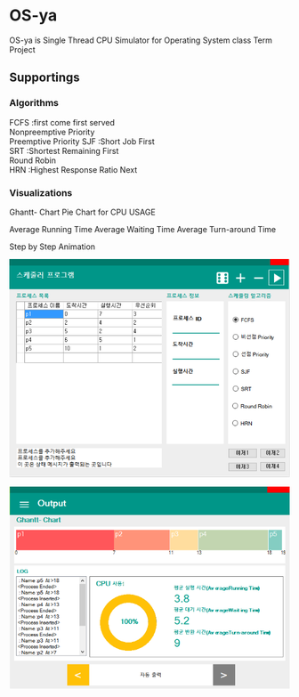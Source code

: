 # OS-ya

OS-ya is Single Thread CPU Simulator for Operating System class Term Project


## Supportings

### Algorithms

FCFS					:first come first served  
Nonpreemptive Priority  
Preemptive Priority
SJF						:Short Job First  
SRT 					:Shortest Remaining First  
Round Robin  
HRN						:Highest Response Ratio Next  
  
### Visualizations
Ghantt- Chart
Pie Chart for CPU USAGE

Average Running Time
Average Waiting Time
Average Turn-around Time

Step by Step Animation

![main screen](screenshots/1.png)

![running screen](screenshots/2.png)